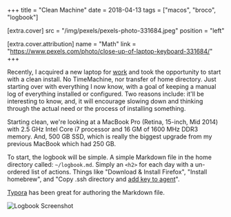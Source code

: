 +++
title = "Clean Machine"
date = 2018-04-13
tags = ["macos", "broco", "logbook"]

[extra.cover]
src = "/img/pexels/pexels-photo-331684.jpeg"
position = "left"

[extra.cover.attribution]
name = "Math"
link = "https://www.pexels.com/photo/close-up-of-laptop-keyboard-331684/"
+++

Recently, I acquired a new laptop for [work](https://www.broco.com/) and took
the opportunity to start with a clean install. No TimeMachine, nor transfer of
home directory. Just starting over with everything I now know, with a goal of
keeping a manual log of everything installed or configured. Two reasons include:
it'll be interesting to know, and, it will encourage slowing down and thinking
through the actual need or the process of installing something.

<!-- more -->

Starting clean, we're looking at a MacBook Pro (Retina, 15-inch, Mid 2014) with
2.5 GHz Intel Core i7 processor and 16 GM of 1600 MHz DDR3 memory. And, 500 GB
SSD, which is really the biggest upgrade from my previous MacBook which had
250 GB.

To start, the logbook will be simple. A simple Markdown file in the home
directory called: `~/logbook.md`. Simply an `<h2>` for each day with a
un-ordered list of actions. Things like "Download & Install Firefox",
"Install homebrew", and "Copy .ssh directory and [add key to agent](https://help.github.com/articles/generating-a-new-ssh-key-and-adding-it-to-the-ssh-agent/)".

[Typora](https://typora.io/) has been great for authoring the Markdown file.

![Logbook Screenshot](/files/logbook-screenshot.png "Logbook Screenshot")
